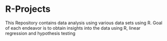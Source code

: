 # R-Projects

This Repository contains data analysis using various data sets using R.
Goal of each endeavor is to obtain insights into the data using R, linear regression and hypothesis testing
